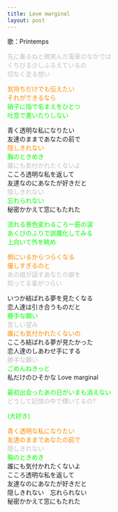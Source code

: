 ```yaml
---
title: Love marginal
layout: post
---
```

歌：Printemps

<p><font color="silver">先に乗るねと微笑んだ電車のなかでは<br />
くちびる少しふるえているの<br />
切なく走る想い</font></p>

<p><font color="darkorange">気持ちだけでも伝えたい<br />
それができるなら</font><br />
<font color="lime">硝子に指で名まえをひとつ<br />
吐息で書いたりしない</font></p>

<p>青く透明な私になりたい<br />
友達のままであなたの前で<br />
<font color="darkorange">隠しきれない</font><br />
<font color="lime">胸のときめき</font><br />
<font color="silver">誰にも気付かれたくないよ</font><br />
こころ透明な私を返して<br />
友達なのにあなたが好きだと<br />
<font color="silver">隠しきれない</font><br />
<font color="lime">忘れられない</font><br />
秘密かかえて窓にもたれた</p>

<p><font color="lime">流れる景色変わるころ一筋の涙<br />
あくびのふりで誤魔化してみる<br />
上向いて外を眺め</font></p>

<p><font color="darkorange">側にいるからつらくなる<br />
優しすぎるのと</font><br />
<font color="silver">あの娘が話すあなたの癖を<br />
知ってる事がつらい</font></p>

<p>いつか結ばれる夢を見たくなる<br />
恋人達は引き合うものだと<br />
<font color="lime">勝手な願い</font><br />
<font color="silver">苦しい望み</font><br />
<font color="darkorange">誰にも気付かれたくないの</font><br />
こころ結ばれる夢が見たかった<br />
恋人達のしあわせ手にする<br />
<font color="silver">勝手な願い</font><br />
<font color="lime">ごめんねきっと</font><br />
私だけのひそかな Love marginal</p>

<p><font color="lime">最初出会ったあの日がいまも消えない</font><br />
<font color="silver">どうして記憶の中で輝いてるの?</font></p>

<p><font color="lime">(大好き)</font></p>

<p><font color="darkorange">青く透明な私になりたい<br />
友達のままであなたの前で</font><br />
<font color="silver">隠しきれない</font><br />
<font color="lime">胸のときめき</font><br />
誰にも気付かれたくないよ<br />
こころ透明な私を返して<br />
友達なのにあなたが好きだと<br />
隠しきれない　忘れられない<br />
秘密かかえて窓にもたれた</p>